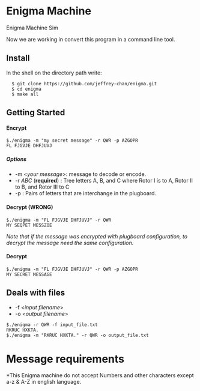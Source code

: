 # Enigma Machine
Enigma Machine Sim

Now we are working in convert this program in a command line tool.

## Install

In the shell on the directory path write: 
```
  $ git clone https://github.com/jeffrey-chan/enigma.git
  $ cd enigma 
  $ make all
```

## Getting Started
#### Encrypt 
```
$./enigma -m "my secret message" -r QWR -p AZGOPR
FL FJGVJE DHFJUVJ
```
##### Options
  * -m <_your message_>: message to decode or encode. 
  * -r _ABC_ (**required**) : Tree letters A, B, and C where Rotor I is to A, Rotor II to B, and Rotor III to C
  * -p _<letter pairs>_ : Pairs of letters that are interchange in the plugboard.
#### Decrypt (WRONG)
```
$./enigma -m "FL FJGVJE DHFJUVJ" -r QWR 
MY SEQPET MESSZOE
```
_Note that if the message was encrypted with plugboard configuration, to decrypt the message need the same configuration._
#### Decrypt
```
$./enigma -m "FL FJGVJE DHFJUVJ" -r QWR -p AZGOPR
MY SECRET MESSAGE
```

## Deals with files
* -f <_input filename_>
* -o <_output filename_>

```
$./enigma -r QWR -f input_file.txt
RKRUC HXKTA.
$./enigma -m "RKRUC HXKTA." -r QWR -o output_file.txt
```


# Message requirements
*This Enigma machine do not accept Numbers and other characters except a-z & A-Z in english language.
